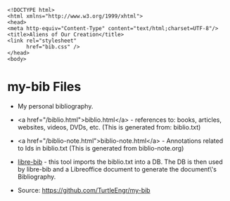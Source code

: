 ```{=html}
<!DOCTYPE html>
<html xmlns="http://www.w3.org/1999/xhtml">
<head>
<meta http-equiv="Content-Type" content="text/html;charset=UTF-8"/>
<title>Aliens of Our Creation</title>
<link rel="stylesheet"
      href="bib.css" />
</head>
<body>
```
my-bib Files
============

-   My personal bibliography.

-   \<a href=\"/biblio.html\"\>biblio.html\</a\> - references to: books,
    articles, websites, videos, DVDs, etc. (This is generated from:
    biblio.txt)

-   \<a href=\"/biblio-note.html\"\>biblio-note.html\</a\> - Annotations
    related to Ids in biblio.txt (This is generated from
    biblio-note.org)

-   [libre-bib](https://github.com/TurtleEngr/libre-bib) - this tool
    imports the biblio.txt into a DB. The DB is then used by libre-bib
    and a Libreoffice document to generate the document\\\'s
    Bibliography.

-   Source: <https://github.com/TurtleEngr/my-bib>
